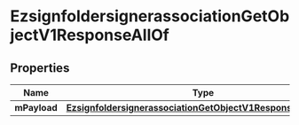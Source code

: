 

# EzsignfoldersignerassociationGetObjectV1ResponseAllOf


## Properties

| Name | Type | Description | Notes |
|------------ | ------------- | ------------- | -------------|
|**mPayload** | [**EzsignfoldersignerassociationGetObjectV1ResponseMPayload**](EzsignfoldersignerassociationGetObjectV1ResponseMPayload.md) |  |  |



